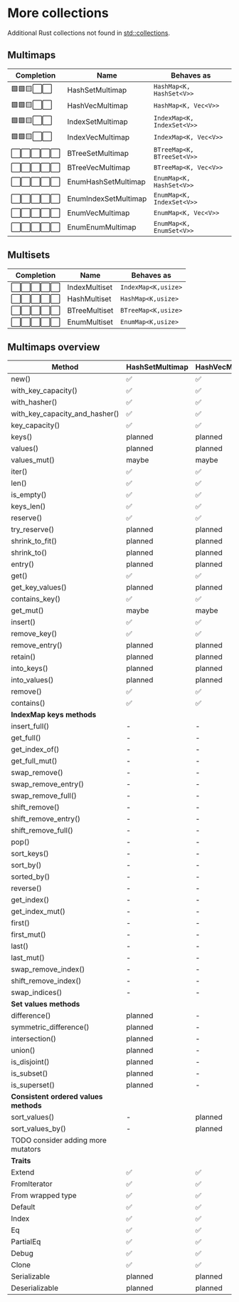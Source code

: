 # More collections

Additional Rust collections not found in [std::collections](https://doc.rust-lang.org/std/collections/).

## Multimaps 

| Completion | Name                 | Behaves as                 |
| ---------- | -------------------- | -------------------------- |
| 🟩🟩🟨⬜️⬜️      | HashSetMultimap      | `HashMap<K, HashSet<V>>`   |
| 🟩🟩🟨⬜️⬜️      | HashVecMultimap      | `HashMap<K, Vec<V>>`       |
| 🟩🟩🟨⬜️⬜️      | IndexSetMultimap     | `IndexMap<K, IndexSet<V>>` |
| 🟩🟩🟨⬜️⬜️      | IndexVecMultimap     | `IndexMap<K, Vec<V>>`      |
| ⬜️⬜️⬜️⬜️⬜️      | BTreeSetMultimap     | `BTreeMap<K, BTreeSet<V>>` |
| ⬜️⬜️⬜️⬜️⬜️      | BTreeVecMultimap     | `BTreeMap<K, Vec<V>>`      |
| ⬜️⬜️⬜️⬜️⬜️      | EnumHashSetMultimap  | `EnumMap<K, HashSet<V>>`   |
| ⬜️⬜️⬜️⬜️⬜️      | EnumIndexSetMultimap | `EnumMap<K, IndexSet<V>>`  |
| ⬜️⬜️⬜️⬜️⬜️      | EnumVecMultimap      | `EnumMap<K, Vec<V>>     `  |
| ⬜️⬜️⬜️⬜️⬜️      | EnumEnumMultimap     | `EnumMap<K, EnumSet<V>>`   |

## Multisets

| Completion | Name          | Behaves as          |
| ---------- | ------------- | ------------------- |
| ⬜️⬜️⬜️⬜️⬜️      | IndexMultiset | `IndexMap<K,usize>` |
| ⬜️⬜️⬜️⬜️⬜️      | HashMultiset  | `HashMap<K,usize>`  |
| ⬜️⬜️⬜️⬜️⬜️      | BTreeMultiset | `BTreeMap<K,usize>` |
| ⬜️⬜️⬜️⬜️⬜️      | EnumMultiset  | `EnumMap<K,usize>`  |

## Multimaps overview

| Method                                | HashSetMultimap | HashVecMultimap | IndexSetMultimap | IndexVecMultimap |
| ------------------------------------- | --------------- | --------------- | ---------------- | ---------------- |
| new()                                 | ✅               | ✅               | ✅                | ✅                |
| with_key_capacity()                   | ✅               | ✅               | ✅                | ✅                |
| with_hasher()                         | ✅               | ✅               | ✅                | ✅                |
| with_key_capacity_and_hasher()        | ✅               | ✅               | ✅                | ✅                |
| key_capacity()                        | ✅               | ✅               | ✅                | ✅                |
| keys()                                | planned         | planned         | planned          | planned          |
| values()                              | planned         | planned         | planned          | planned          |
| values_mut()                          | maybe           | maybe           | maybe            | maybe            |
| iter()                                | ✅               | ✅               | ✅                | ✅                |
| len()                                 | ✅               | ✅               | ✅                | ✅                |
| is_empty()                            | ✅               | ✅               | ✅                | ✅                |
| keys_len()                            | ✅               | ✅               | ✅                | ✅                |
| reserve()                             | ✅               | ✅               | ✅                | ✅                |
| try_reserve()                         | planned         | planned         | planned          | planned          |
| shrink_to_fit()                       | planned         | planned         | planned          | planned          |
| shrink_to()                           | planned         | planned         | planned          | planned          |
| entry()                               | planned         | planned         | planned          | planned          |
| get()                                 | ✅               | ✅               | ✅                | ✅                |
| get_key_values()                      | planned         | planned         | planned          | planned          |
| contains_key()                        | ✅               | ✅               | ✅                | ✅                |
| get_mut()                             | maybe           | maybe           | maybe            | maybe            |
| insert()                              | ✅               | ✅               | ✅                | ✅                |
| remove_key()                          | ✅               | ✅               | ✅                | ✅                |
| remove_entry()                        | planned         | planned         | planned          | planned          |
| retain()                              | planned         | planned         | planned          | planned          |
| into_keys()                           | planned         | planned         | planned          | planned          |
| into_values()                         | planned         | planned         | planned          | planned          |
| remove()                              | ✅               | ✅               | ✅                | ✅                |
| contains()                            | ✅               | ✅               | ✅                | ✅                |
| __IndexMap keys methods__             |
| insert_full()                         | -               | -               | planned          | planned          |
| get_full()                            | -               | -               | planned          | planned          |
| get_index_of()                        | -               | -               | planned          | planned          |
| get_full_mut()                        | -               | -               | planned          | planned          |
| swap_remove()                         | -               | -               | planned          | planned          |
| swap_remove_entry()                   | -               | -               | planned          | planned          |
| swap_remove_full()                    | -               | -               | planned          | planned          |
| shift_remove()                        | -               | -               | planned          | planned          |
| shift_remove_entry()                  | -               | -               | planned          | planned          |
| shift_remove_full()                   | -               | -               | planned          | planned          |
| pop()                                 | -               | -               | planned          | planned          |
| sort_keys()                           | -               | -               | planned          | planned          |
| sort_by()                             | -               | -               | planned          | planned          |
| sorted_by()                           | -               | -               | planned          | planned          |
| reverse()                             | -               | -               | planned          | planned          |
| get_index()                           | -               | -               | planned          | planned          |
| get_index_mut()                       | -               | -               | maybe            | maybe            |
| first()                               | -               | -               | planned          | planned          |
| first_mut()                           | -               | -               | maybe            | maybe            |
| last()                                | -               | -               | planned          | planned          |
| last_mut()                            | -               | -               | maybe            | maybe            |
| swap_remove_index()                   | -               | -               | planned          | planned          |
| shift_remove_index()                  | -               | -               | planned          | planned          |
| swap_indices()                        | -               | -               | planned          | planned          |
| __Set values methods__                |
| difference()                          | planned         | -               | planned          | -                |
| symmetric_difference()                | planned         | -               | planned          | -                |
| intersection()                        | planned         | -               | planned          | -                |
| union()                               | planned         | -               | planned          | -                |
| is_disjoint()                         | planned         | -               | planned          | -                |
| is_subset()                           | planned         | -               | planned          | -                |
| is_superset()                         | planned         | -               | planned          | -                |
| __Consistent ordered values methods__ |
| sort_values()                         | -               | planned         | planned          | planned          |
| sort_values_by()                      | -               | planned         | planned          | planned          |
| TODO consider adding more mutators    |
| __Traits__                            |
| Extend                                | ✅               | ✅               | ✅                | ✅                |
| FromIterator                          | ✅               | ✅               | ✅                | ✅                |
| From wrapped type                     | ✅               | ✅               | ✅                | ✅                |
| Default                               | ✅               | ✅               | ✅                | ✅                |
| Index                                 | ✅               | ✅               | ✅                | ✅                |
| Eq                                    | ✅               | ✅               | ✅                | ✅                |
| PartialEq                             | ✅               | ✅               | ✅                | ✅                |
| Debug                                 | ✅               | ✅               | ✅                | ✅                |
| Clone                                 | ✅               | ✅               | ✅                | ✅                |
| Serializable                          | planned         | planned         | planned          | planned          |
| Deserializable                        | planned         | planned         | planned          | planned          |

